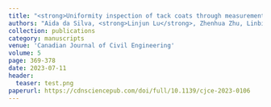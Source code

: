 ```yaml
---
title: "<strong>Uniformity inspection of tack coats through measurement conducted on drone-collected images</strong>"
authors: "Aida da Silva, <strong>Linjun Lu</strong>, Zhenhua Zhu, Linbing Wang, Fei Dai"
collection: publications
category: manuscripts
venue: 'Canadian Journal of Civil Engineering'
volume: 5
page: 369-378
date: 2023-07-11
header:
  teaser: test.png
paperurl: https://cdnsciencepub.com/doi/full/10.1139/cjce-2023-0106
---
```


